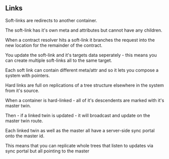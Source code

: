 Links
-----

Soft-links are redirects to another container.

The soft-link has it's own meta and attributes but cannot have any children.

When a contract resolver hits a soft-link it branches the request into the new location
for the remainder of the contract.

You update the soft-link and it's targets data seperately - this means you can create
multiple soft-links all to the same target.

Each soft link can contain different meta/attr and so it lets you compose a system
with pointers.

Hard links are full on replications of a tree structure elsewhere in the system from it's source.

When a container is hard-linked - all of it's descendents are marked with it's master twin.

Then - if a linked twin is updated - it will broadcast and update on the master twin route.

Each linked twin as well as the master all have a server-side sync portal onto the master id.

This means that you can replicate whole trees that listen to updates via sync portal but all 
pointing to the master